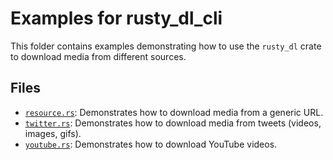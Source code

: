 # Examples for rusty_dl_cli

This folder contains examples demonstrating how to use the `rusty_dl` crate to download media from different sources.

## Files

- [`resource.rs`](./resource.rs): Demonstrates how to download media from a generic URL.
- [`twitter.rs`](./twitter.rs): Demonstrates how to download media from tweets (videos, images, gifs).
- [`youtube.rs`](./youtube.rs): Demonstrates how to download YouTube videos.
